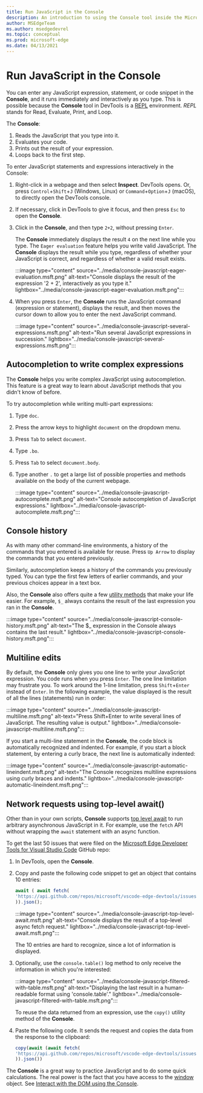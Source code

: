 ```yaml
---
title: Run JavaScript in the Console
description: An introduction to using the Console tool inside the Microsoft Edge Developer Tools as a JavaScript environment.
author: MSEdgeTeam
ms.author: msedgedevrel
ms.topic: conceptual
ms.prod: microsoft-edge
ms.date: 04/13/2021
---
```

# Run JavaScript in the Console

You can enter any JavaScript expression, statement, or code snippet in the **Console**, and it runs immediately and interactively as you type.  This is possible because the **Console** tool in DevTools is a [REPL](https://en.wikipedia.org/wiki/Read%E2%80%93eval%E2%80%93print_loop) environment.  _REPL_ stands for Read, Evaluate, Print, and Loop.

The **Console**:
1. Reads the JavaScript that you type into it.
1. Evaluates your code.
1. Prints out the result of your expression.
1. Loops back to the first step.


To enter JavaScript statements and expressions interactively in the Console:

1. Right-click in a webpage and then select **Inspect**.  DevTools opens.  Or, press `Control`+`Shift`+`J` \(Windows, Linux\) or `Command`+`Option`+`J` \(macOS\), to directly open the DevTools console.

1. If necessary, click in DevTools to give it focus, and then press `Esc` to open the **Console**.

1. Click in the **Console**, and then type `2+2`, without pressing `Enter`.

   The **Console** immediately displays the result `4` on the next line while you type.  The `Eager evaluation` feature helps you write valid JavaScript.  The **Console** displays the result while you type, regardless of whether your JavaScript is correct, and regardless of whether a valid result exists.

   :::image type="content" source="../media/console-javascript-eager-evaluation.msft.png" alt-text="Console displays the result of the expression '2 + 2', interactively as you type it." lightbox="../media/console-javascript-eager-evaluation.msft.png":::

1. When you press `Enter`, the **Console** runs the JavaScript command (expression or statement), displays the result, and then moves the cursor down to allow you to enter the next JavaScript command.

   :::image type="content" source="../media/console-javascript-several-expressions.msft.png" alt-text="Run several JavaScript expressions in succession." lightbox="../media/console-javascript-several-expressions.msft.png":::


<!-- ====================================================================== -->
## Autocompletion to write complex expressions

The **Console** helps you write complex JavaScript using autocompletion.  This feature is a great way to learn about JavaScript methods that you didn't know of before.

To try autocompletion while writing multi-part expressions:

1. Type `doc`.

1. Press the arrow keys to highlight `document` on the dropdown menu.

1. Press `Tab` to select `document`.

1. Type `.bo`.

1. Press `Tab` to select `document.body`.

1. Type another `.` to get a large list of possible properties and methods available on the body of the current webpage.

   :::image type="content" source="../media/console-javascript-autocomplete.msft.png" alt-text="Console autocompletion of JavaScript expressions." lightbox="../media/console-javascript-autocomplete.msft.png":::


<!-- ====================================================================== -->
## Console history

As with many other command-line environments, a history of the commands that you entered is available for reuse.  Press `Up Arrow` to display the commands that you entered previously.  

Similarly, autocompletion keeps a history of the commands you previously typed.  You can type the first few letters of earlier commands, and your previous choices appear in a text box.

Also, the **Console** also offers quite a few [utility methods](utilities.md) that make your life easier.  For example, `$_` always contains the result of the last expression you ran in the **Console**.

:::image type="content" source="../media/console-javascript-console-history.msft.png" alt-text="The $_ expression in the Console always contains the last result." lightbox="../media/console-javascript-console-history.msft.png":::


<!-- ====================================================================== -->
## Multiline edits

By default, the **Console** only gives you one line to write your JavaScript expression.  You code runs when you press `Enter`. The one line limitation may frustrate you.  To work around the 1-line limitation, press `Shift`+`Enter` instead of `Enter`.  In the following example, the value displayed is the result of all the lines (statements) run in order:

:::image type="content" source="../media/console-javascript-multiline.msft.png" alt-text="Press Shift+Enter to write several lines of JavaScript.  The resulting value is output." lightbox="../media/console-javascript-multiline.msft.png":::

If you start a multi-line statement in the **Console**, the code block is automatically recognized and indented.  For example, if you start a block statement, by entering a curly brace, the next line is automatically indented:

:::image type="content" source="../media/console-javascript-automatic-lineindent.msft.png" alt-text="The Console recognizes multiline expressions using curly braces and indents." lightbox="../media/console-javascript-automatic-lineindent.msft.png":::


<!-- ====================================================================== -->
## Network requests using top-level await()

Other than in your own scripts, **Console** supports [top level await](https://github.com/tc39/proposal-top-level-await) to run arbitrary asynchronous JavaScript in it.  For example, use the `fetch` API without wrapping the `await` statement with an async function.

To get the last 50 issues that were filed on the [Microsoft Edge Developer Tools for Visual Studio Code](https://github.com/microsoft/vscode-edge-devtools) GitHub repo:

1. In DevTools, open the **Console**.

1. Copy and paste the following code snippet to get an object that contains 10 entries:

   ```javascript
   await ( await fetch(
   'https://api.github.com/repos/microsoft/vscode-edge-devtools/issues?state=all&per_page=50&page=1'
   )).json();
   ```

   :::image type="content" source="../media/console-javascript-top-level-await.msft.png" alt-text="Console displays the result of a top-level async fetch request." lightbox="../media/console-javascript-top-level-await.msft.png":::

   The 10 entries are hard to recognize, since a lot of information is displayed.

1. Optionally, use the `console.table()` log method to only receive the information in which you're interested:

   :::image type="content" source="../media/console-javascript-filtered-with-table.msft.png" alt-text="Displaying the last result in a human-readable format using 'console.table'." lightbox="../media/console-javascript-filtered-with-table.msft.png":::

   To reuse the data returned from an expression, use the `copy()` utility method of the **Console**.

   <!-- todo: test: -->

1. Paste the following code.  It sends the request and copies the data from the response to the clipboard:

   ```javascript
   copy(await (await fetch(
   'https://api.github.com/repos/microsoft/vscode-edge-devtools/issues?state=all&per_page=50&page=1'
   )).json())
   ```
   
The **Console** is a great way to practice JavaScript and to do some quick calculations.  The real power is the fact that you have access to the [window](https://developer.mozilla.org/docs/Web/API/Window) object.  See [Interact with the DOM using the Console](console-dom-interaction.md).
